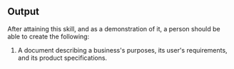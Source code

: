 **Output**
----------
After attaining this skill, and as a demonstration of it, a person should be able to create the following:

1. A document describing a business's purposes, its user's requirements, and its product specifications.